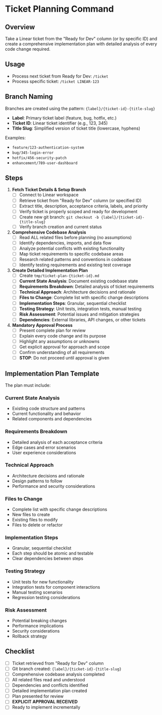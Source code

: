 # Ticket Planning Command

## Overview
Take a Linear ticket from the "Ready for Dev" column (or by specific ID) and create a comprehensive implementation plan with detailed analysis of every code change required.

## Usage
- Process next ticket from Ready for Dev: `/ticket`
- Process specific ticket: `/ticket LINEAR-123`

## Branch Naming
Branches are created using the pattern: `{label}/{ticket-id}-{title-slug}`
- **Label**: Primary ticket label (feature, bug, hotfix, etc.)
- **Ticket ID**: Linear ticket identifier (e.g., 123, 345)
- **Title Slug**: Simplified version of ticket title (lowercase, hyphens)

Examples:
- `feature/123-authentication-system`
- `bug/345-login-error`
- `hotfix/456-security-patch`
- `enhancement/789-user-dashboard`

## Steps
1. **Fetch Ticket Details & Setup Branch**
   - [ ] Connect to Linear workspace
   - [ ] Retrieve ticket from "Ready for Dev" column (or specified ID)
   - [ ] Extract title, description, acceptance criteria, labels, and priority
   - [ ] Verify ticket is properly scoped and ready for development
   - [ ] Create new git branch: `git checkout -b {label}/{ticket-id}-{title-slug}`
   - [ ] Verify branch creation and current status

2. **Comprehensive Codebase Analysis**
   - [ ] Read ALL related files before planning (no assumptions)
   - [ ] Identify dependencies, imports, and data flow
   - [ ] Analyze potential conflicts with existing functionality
   - [ ] Map ticket requirements to specific codebase areas
   - [ ] Research related patterns and conventions in codebase
   - [ ] Identify testing requirements and existing test coverage

3. **Create Detailed Implementation Plan**
   - [ ] Create `tmp/ticket-plan-{ticket-id}.md`
   - [ ] **Current State Analysis**: Document existing codebase state
   - [ ] **Requirements Breakdown**: Detailed analysis of ticket requirements
   - [ ] **Technical Approach**: Architecture decisions and rationale
   - [ ] **Files to Change**: Complete list with specific change descriptions
   - [ ] **Implementation Steps**: Granular, sequential checklist
   - [ ] **Testing Strategy**: Unit tests, integration tests, manual testing
   - [ ] **Risk Assessment**: Potential issues and mitigation strategies
   - [ ] **Dependencies**: External libraries, API changes, or other tickets

4. **Mandatory Approval Process**
   - [ ] Present complete plan for review
   - [ ] Explain every code change and its purpose
   - [ ] Highlight any assumptions or unknowns
   - [ ] Get explicit approval for approach and scope
   - [ ] Confirm understanding of all requirements
   - [ ] **STOP**: Do not proceed until approval is given

## Implementation Plan Template
The plan must include:

### Current State Analysis
- Existing code structure and patterns
- Current functionality and behavior
- Related components and dependencies

### Requirements Breakdown
- Detailed analysis of each acceptance criteria
- Edge cases and error scenarios
- User experience considerations

### Technical Approach
- Architecture decisions and rationale
- Design patterns to follow
- Performance and security considerations

### Files to Change
- Complete list with specific change descriptions
- New files to create
- Existing files to modify
- Files to delete or refactor

### Implementation Steps
- Granular, sequential checklist
- Each step should be atomic and testable
- Clear dependencies between steps

### Testing Strategy
- Unit tests for new functionality
- Integration tests for component interactions
- Manual testing scenarios
- Regression testing considerations

### Risk Assessment
- Potential breaking changes
- Performance implications
- Security considerations
- Rollback strategy

## Checklist
- [ ] Ticket retrieved from "Ready for Dev" column
- [ ] Git branch created: `{label}/{ticket-id}-{title-slug}`
- [ ] Comprehensive codebase analysis completed
- [ ] All related files read and understood
- [ ] Dependencies and conflicts identified
- [ ] Detailed implementation plan created
- [ ] Plan presented for review
- [ ] **EXPLICIT APPROVAL RECEIVED**
- [ ] Ready to implement incrementally
